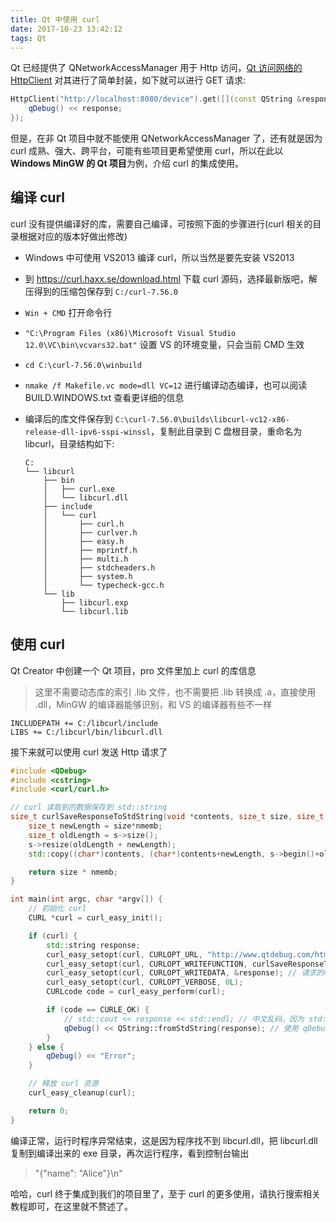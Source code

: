 ```yaml
---
title: Qt 中使用 curl
date: 2017-10-23 13:42:12
tags: Qt
---
```


Qt 已经提供了 QNetworkAccessManager 用于 Http 访问，[Qt 访问网络的 HttpClient](http://qtdebug.com/qt-httpclient/) 对其进行了简单封装，如下就可以进行 GET 请求:

```cpp
HttpClient("http://localhost:8080/device").get([](const QString &response) {
    qDebug() << response;
});
```

但是，在非 Qt 项目中就不能使用 QNetworkAccessManager 了，还有就是因为 curl 成熟、强大、跨平台，可能有些项目更希望使用 curl，所以在此以 **Windows MinGW 的 Qt 项目**为例，介绍 curl 的集成使用。<!--more-->

## 编译 curl

curl 没有提供编译好的库，需要自己编译，可按照下面的步骤进行(curl 相关的目录根据对应的版本好做出修改)

* Windows 中可使用 VS2013 编译 curl，所以当然是要先安装 VS2013

* 到 <https://curl.haxx.se/download.html> 下载 curl 源码，选择最新版吧，解压得到的压缩包保存到 `C:/curl-7.56.0`

* `Win + CMD` 打开命令行

* `"C:\Program Files (x86)\Microsoft Visual Studio 12.0\VC\bin\vcvars32.bat"` 设置 VS 的环境变量，只会当前 CMD 生效

* `cd C:\curl-7.56.0\winbuild`

* `nmake /f Makefile.vc mode=dll VC=12` 进行编译动态编译，也可以阅读 BUILD.WINDOWS.txt 查看更详细的信息

* 编译后的库文件保存到 `C:\curl-7.56.0\builds\libcurl-vc12-x86-release-dll-ipv6-sspi-winssl`，复制此目录到 C 盘根目录，重命名为 libcurl，目录结构如下:

  ```
  C:
  └── libcurl
      ├── bin
      │   ├── curl.exe
      │   └── libcurl.dll
      ├── include
      │   └── curl
      │       ├── curl.h
      │       ├── curlver.h
      │       ├── easy.h
      │       ├── mprintf.h
      │       ├── multi.h
      │       ├── stdcheaders.h
      │       ├── system.h
      │       └── typecheck-gcc.h
      └── lib
          ├── libcurl.exp
          └── libcurl.lib
  ```

## 使用 curl

Qt Creator 中创建一个 Qt 项目，pro 文件里加上 curl 的库信息

> 这里不需要动态库的索引 .lib 文件，也不需要把 .lib 转换成 .a，直接使用 .dll，MinGW 的编译器能够识别，和 VS 的编译器有些不一样

```
INCLUDEPATH += C:/libcurl/include
LIBS += C:/libcurl/bin/libcurl.dll
```

接下来就可以使用 curl 发送 Http 请求了

```cpp
#include <QDebug>
#include <cstring>
#include <curl/curl.h>

// curl 读取到的数据保存到 std::string
size_t curlSaveResponseToStdString(void *contents, size_t size, size_t nmemb, std::string *s) {
    size_t newLength = size*nmemb;
    size_t oldLength = s->size();
    s->resize(oldLength + newLength);
    std::copy((char*)contents, (char*)contents+newLength, s->begin()+oldLength);

    return size * nmemb;
}

int main(int argc, char *argv[]) {
    // 初始化 curl
    CURL *curl = curl_easy_init();

    if (curl) {
        std::string response;
        curl_easy_setopt(curl, CURLOPT_URL, "http://www.qtdebug.com/html/data.json"); // 设置要访问的网址
        curl_easy_setopt(curl, CURLOPT_WRITEFUNCTION, curlSaveResponseToStdString); // 告诉 curl 保存响应到 string 中
        curl_easy_setopt(curl, CURLOPT_WRITEDATA, &response); // 请求的响应保存到变量 response 中
        curl_easy_setopt(curl, CURLOPT_VERBOSE, 0L);
        CURLcode code = curl_easy_perform(curl);

        if (code == CURLE_OK) {
            // std::cout << response << std::endl; // 中文乱码，因为 std::string 对中文的支持不好
            qDebug() << QString::fromStdString(response); // 使用 qDebug() 输出，UTF-8 的中文不会乱码
        }
    } else {
        qDebug() << "Error";
    }

    // 释放 curl 资源
    curl_easy_cleanup(curl);

    return 0;
}
```

编译正常，运行时程序异常结束，这是因为程序找不到 libcurl.dll，把 libcurl.dll 复制到编译出来的 exe 目录，再次运行程序，看到控制台输出

> "{\"name\": \"Alice\"}\n"

哈哈，curl 终于集成到我们的项目里了，至于 curl 的更多使用，请执行搜索相关教程即可，在这里就不赘述了。